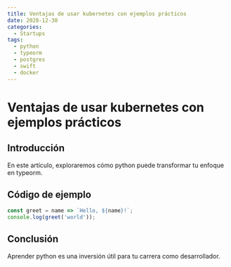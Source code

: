 ```yaml
---
title: Ventajas de usar kubernetes con ejemplos prácticos
date: 2028-12-30
categories:
  - Startups
tags:
  - python
  - typeorm
  - postgres
  - swift
  - docker
---
```


# Ventajas de usar kubernetes con ejemplos prácticos

## Introducción

En este artículo, exploraremos cómo python puede transformar tu enfoque en typeorm.

## Código de ejemplo

```javascript
const greet = name => `Hello, ${name}!`;
console.log(greet('world'));
```

## Conclusión

Aprender python es una inversión útil para tu carrera como desarrollador.